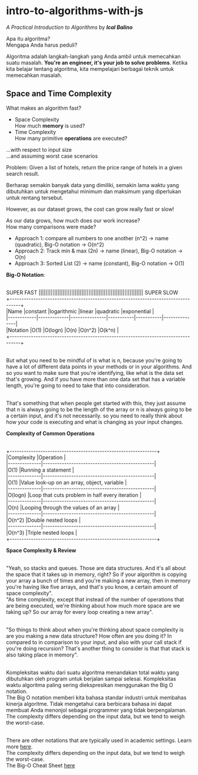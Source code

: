 # intro-to-algorithms-with-js

_A Practical Introduction to Algorithms_ by **_Ical Balino_**

Apa itu algoritma? <br>
Mengapa Anda harus peduli? <br>

Algoritma adalah langkah-langkah yang Anda ambil untuk memecahkan suatu masalah. **You're an engineer, it's your job to solve problems**. Ketika kita belajar tentang algoritma, kita mempelajari berbagai teknik untuk memecahkan masalah.


## Space and Time Complexity

What makes an algorithm fast?

- Space Complexity <br>
    How much **memory** is used?
- Time Complexity <br>
    How many primitive **operations** are executed?

...with respect to input size <br>
...and assuming worst case scenarios

Problem:
Given a list of hotels, return the price range of hotels in a given search result.

Berharap semakin banyak data yang dimiliki, semakin lama waktu yang dibutuhkan untuk mengetahui minimum dan maksimum yang diperlukan untuk rentang tersebut.

However, as our dataset grows, the cost can grow really fast or slow!

As our data grows, how much does our work increase? <br>
How many comparisons were made?

- Approach 1: compare all numbers to one another (n^2) -> name (quadratic), Big-O notation -> O(n^2)
- Approach 2: Track min & max (2n) -> name (linear), Big-O notation -> O(n)
- Approach 3: Sorted List (2) -> name (constant), Big-O notation -> O(1)


**Big-O Notation**:

<br> SUPER FAST ||||||||||||||||||||||||||||||||||||||||||||||||||||||||||||| SUPER SLOW
<br> +----------------------------------------------------------------------------------+
<br> |Name        |constant     |logarithmic	|linear     |quadratic	|exponential    |
<br> |------------|-------------|---------------|-----------|-----------|---------------|
<br> |Notation    |O(1)         |O(logn)	    |O(n)	    |O(n^2)	    |O(k^n)         |
<br> +----------------------------------------------------------------------------------+

<br> But what you need to be mindful of is what is n, because you're going to have a lot of different data points in your methods or in your algorithms. And so you want to make sure that you're identifying, like what is the data set that's growing. And if you have more than one data set that has a variable length, you're going to need to take that into consideration.

<br> That's something that when people get started with this, they just assume that n is always going to be the length of the array or n is always going to be a certain input, and it's not necessarily. so you need to really think about how your code is executing and what is changing as your input changes.

**Complexity of Common Operations**

<br> +--------------------------------------------------------------+
<br> |Complexity    |Operation                                      |
<br> |--------------|-----------------------------------------------|
<br> |O(1)          |Running a statement                            |
<br> |--------------|-----------------------------------------------|
<br> |O(1)          |Value look-up on an array, object, variable    |
<br> |--------------|-----------------------------------------------|
<br> |O(logn)       |Loop that cuts problem in half every iteration |
<br> |--------------|-----------------------------------------------|
<br> |O(n)	        |Looping through the values of an array         |
<br> |--------------|-----------------------------------------------|
<br> |O(n^2)	    |Double nested loops                            |
<br> |--------------|-----------------------------------------------|
<br> |O(n^3)	    |Triple nested loops                            |
<br> +--------------------------------------------------------------+

**Space Complexity & Review**

<br> "Yeah, so stacks and queues. Those are data structures. And it's all about the space that it takes up in memory, right? So if your algorithm is copying your array a bunch of times and you're making a new array, then in memory you're having like five arrays, and that's you know, a certain amount of space complexity".
<br> "As time complexity, except that instead of the number of operations that are being executed, we're thinking about how much more space are we taking up? So our array for every loop creating a new array".

<br> "So things to think about when you're thinking about space complexity is are you making a new data structure? How often are you doing it? In compared to in comparison to your input, and also with your call stack if you're doing recursion? That's another thing to consider is that that stack is also taking place in memory".

<br> Kompleksitas waktu dari suatu algoritma menandakan total waktu yang dibutuhkan oleh program untuk berjalan sampai selesai. Kompleksitas waktu algoritma paling sering diekspresikan menggunakan the Big O notation.
<br> The Big O notation memberi kita bahasa standar industri untuk membahas kinerja algoritme. Tidak mengetahui cara berbicara bahasa ini dapat membuat Anda menonjol sebagai programmer yang tidak berpengalaman.
<br> The complexity differs depending on the input data, but we tend to weigh the worst-case.

<br> There are other notations that are typically used in academic settings. Learn more [here](https://www.geeksforgeeks.org/analysis-of-algorithms-set-3asymptotic-notations/).
<br> The complexity differs depending on the input data, but we tend to weigh the worst-case.
<br> The Big-O Cheat Sheet [here](https://www.bigocheatsheet.com/)
